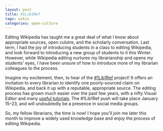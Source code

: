 ```yaml
---
layout: post
title: #1Lib1Ref
tags: wikis
categories: open-culture
---
```


Editing Wikipedia has taught me a great deal of what I know about appropriate sources, open culutre, and the scholarly conversation.  Last term, I had the joy of introducing students in a class to editing Wikipedia, and look forward to introducing a new group of students to it this Winter.  However, while Wikipedia editing nurtures my librarianship and opens my students' eyes, I have been unsure of how to introduce more of my librarian colleagues to the process.

Imagine my excitement, then, to hear of the [#1Lib1Ref](https://meta.wikimedia.org/wiki/The_Wikipedia_Library/1Lib1Ref) project!  It offers an invitation to every librarian to identify one poorly-sourced claim on Wikipedia, and back it up with a reputable, appropriate source.  The editing process has grown much easier over the past few years, with a nifty Visual Editor and many [useful tutorials](https://meta.wikimedia.org/wiki/The_Wikipedia_Library/1Lib1Ref/Help).  The #1Lib1Ref push will take place January 15–23, and will undoubtedly be a presence in social media groups.

So, my fellow librarians, the time is now!  I hope you'll join me later this month to improve a widely used knowledge base and enjoy the process of editing Wikipedia.
